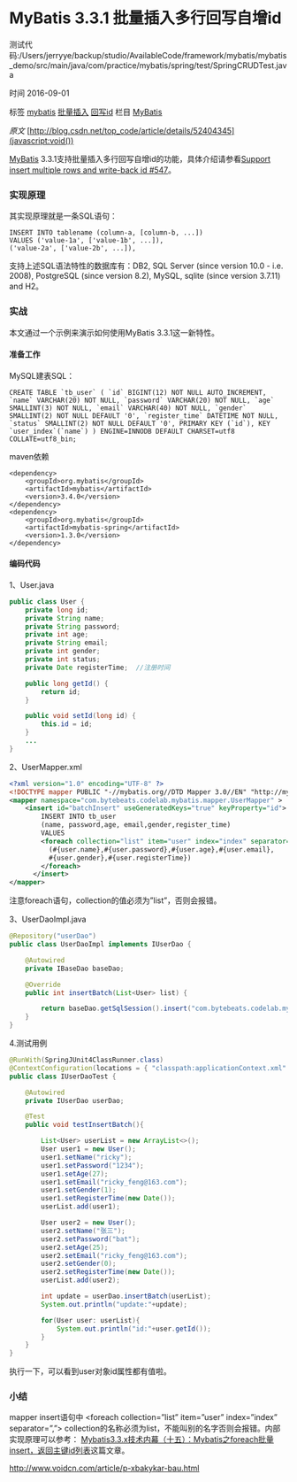 # MyBatis 3.3.1 批量插入多行回写自增id

测试代码:/Users/jerryye/backup/studio/AvailableCode/framework/mybatis/mybatis_demo/src/main/java/com/practice/mybatis/spring/test/SpringCRUDTest.java



时间  2016-09-01

标签 [mybatis](http://www.voidcn.com/tag/mybatis) [批量插入](http://www.voidcn.com/tag/%E6%89%B9%E9%87%8F%E6%8F%92%E5%85%A5) [回写id](http://www.voidcn.com/tag/%E5%9B%9E%E5%86%99id) 栏目 [MyBatis](http://www.voidcn.com/column/mybatis)

*原文*   [http://blog.csdn.net/top_code/article/details/52404345](javascript:void())

[MyBatis](javascript:void()) 3.3.1支持批量插入多行回写自增id的功能，具体介绍请参看[Support insert multiple rows and write-back id #547](javascript:void())。

### 实现原理

其实现原理就是一条SQL语句：

```
INSERT INTO tablename (column-a, [column-b, ...])
VALUES ('value-1a', ['value-1b', ...]),
('value-2a', ['value-2b', ...]),
```

支持上述SQL语法特性的数据库有：DB2, SQL Server (since version 10.0 - i.e. 2008), PostgreSQL (since version 8.2), MySQL, sqlite (since version 3.7.11) and H2。

### 实战

本文通过一个示例来演示如何使用MyBatis 3.3.1这一新特性。

#### 准备工作

MySQL建表SQL：

```
CREATE TABLE `tb_user` ( `id` BIGINT(12) NOT NULL AUTO_INCREMENT, `name` VARCHAR(20) NOT NULL, `password` VARCHAR(20) NOT NULL, `age` SMALLINT(3) NOT NULL, `email` VARCHAR(40) NOT NULL, `gender` SMALLINT(2) NOT NULL DEFAULT '0', `register_time` DATETIME NOT NULL, `status` SMALLINT(2) NOT NULL DEFAULT '0', PRIMARY KEY (`id`), KEY `user_index`(`name`) ) ENGINE=INNODB DEFAULT CHARSET=utf8 COLLATE=utf8_bin;
```

maven依赖

```
<dependency>
    <groupId>org.mybatis</groupId>
    <artifactId>mybatis</artifactId>
    <version>3.4.0</version>
</dependency>
<dependency>
    <groupId>org.mybatis</groupId>
    <artifactId>mybatis-spring</artifactId>
    <version>1.3.0</version>
</dependency>
```

#### 编码代码

1、User.java

```java
public class User {
    private long id;
    private String name;
    private String password;
    private int age;
    private String email;
    private int gender;
    private int status;
    private Date registerTime;  //注册时间

    public long getId() {
        return id;
    }

    public void setId(long id) {
        this.id = id;
    }
    ...
}
```

2、UserMapper.xml

```xml
<?xml version="1.0" encoding="UTF-8" ?>
<!DOCTYPE mapper PUBLIC "-//mybatis.org//DTD Mapper 3.0//EN" "http://mybatis.org/dtd/mybatis-3-mapper.dtd" >
<mapper namespace="com.bytebeats.codelab.mybatis.mapper.UserMapper" >
    <insert id="batchInsert" useGeneratedKeys="true" keyProperty="id">
        INSERT INTO tb_user
        (name, password,age, email,gender,register_time)
        VALUES
        <foreach collection="list" item="user" index="index" separator="," >
          (#{user.name},#{user.password},#{user.age},#{user.email},
          #{user.gender},#{user.registerTime})
        </foreach>
      </insert>
</mapper>
```

注意foreach语句，collection的值必须为”list”，否则会报错。

3、UserDaoImpl.java

```java
@Repository("userDao")
public class UserDaoImpl implements IUserDao {

    @Autowired
    private IBaseDao baseDao;

    @Override
    public int insertBatch(List<User> list) {

        return baseDao.getSqlSession().insert("com.bytebeats.codelab.mybatis.mapper.UserMapper.batchInsert", list);
    }
}
```

4.测试用例

```java
@RunWith(SpringJUnit4ClassRunner.class)
@ContextConfiguration(locations = { "classpath:applicationContext.xml" })
public class IUserDaoTest {

    @Autowired
    private IUserDao userDao;

    @Test
    public void testInsertBatch(){

        List<User> userList = new ArrayList<>();
        User user1 = new User();
        user1.setName("ricky");
        user1.setPassword("1234");
        user1.setAge(27);
        user1.setEmail("ricky_feng@163.com");
        user1.setGender(1);
        user1.setRegisterTime(new Date());
        userList.add(user1);

        User user2 = new User();
        user2.setName("张三");
        user2.setPassword("bat");
        user2.setAge(25);
        user2.setEmail("ricky_feng@163.com");
        user2.setGender(0);
        user2.setRegisterTime(new Date());
        userList.add(user2);

        int update = userDao.insertBatch(userList);
        System.out.println("update:"+update);

        for(User user: userList){
            System.out.println("id:"+user.getId());
        }
    }
}
```

执行一下，可以看到user对象id属性都有值啦。

### 小结

mapper insert语句中 \<foreach collection=”list” item=”user” index=”index” separator=”,”> collection的名称必须为list，不能叫别的名字否则会报错。内部实现原理可以参考： 
[Mybatis3.3.x技术内幕（十五）：Mybatis之foreach批量insert，返回主键id列表](javascript:void())这篇文章。



http://www.voidcn.com/article/p-xbakykar-bau.html
